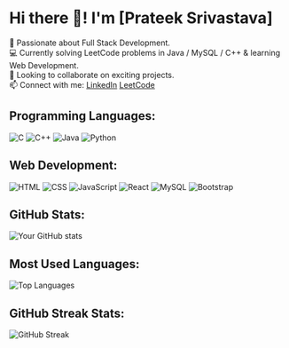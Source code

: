 # Hi there 👋! I'm [Prateek Srivastava]

🚀 Passionate about Full Stack Development.  
💻 Currently solving LeetCode problems in Java / MySQL / C++ & learning Web Development.  
🤝 Looking to collaborate on exciting projects.  
📫 Connect with me: [LinkedIn](https://www.linkedin.com/in/prateek-srivastava-1005/)
                    [LeetCode](https://leetcode.com/u/prateekxri/)
                    
## Programming Languages:
![C](https://img.shields.io/badge/C-00599C?style=flat&logo=c&logoColor=white)
![C++](https://img.shields.io/badge/C++-00599C?style=flat&logo=c%2B%2B&logoColor=white)
![Java](https://img.shields.io/badge/Java-ED8B00?style=flat&logo=openjdk&logoColor=white)
![Python](https://img.shields.io/badge/Python-ED8B00?style=flat&logo=openjdk&logoColor=blue)

## Web Development:
![HTML](https://img.shields.io/badge/HTML5-E34F26?style=flat&logo=html5&logoColor=white)
![CSS](https://img.shields.io/badge/CSS3-1572B6?style=flat&logo=css3&logoColor=white)
![JavaScript](https://img.shields.io/badge/JavaScript-F7DF1E?style=flat&logo=javascript&logoColor=black)
![React](https://img.shields.io/badge/React-61DAFB?style=flat&logo=react&logoColor=black)
![MySQL](https://img.shields.io/badge/MySQL-4479A1?style=flat&logo=mysql&logoColor=white)
![Bootstrap](https://img.shields.io/badge/Bootstrap-4479A1?style=flat&logo=bootstrap&logoColor=blue)

## GitHub Stats:
![Your GitHub stats](https://github-readme-stats.vercel.app/api?username=PrateekSri1110&show_icons=true&theme=dark)

## Most Used Languages:
![Top Languages](https://github-readme-stats.vercel.app/api/top-langs/?username=your-username&layout=compact&theme=dark)

## GitHub Streak Stats:
![GitHub Streak](https://github-readme-streak-stats.herokuapp.com/?user=PrateekSri1110&theme=dark)
